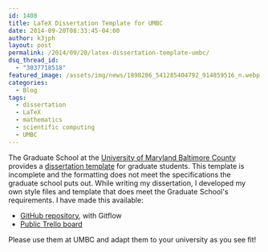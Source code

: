 ```yaml
---
id: 1408
title: LaTeX Dissertation Template for UMBC
date: 2014-09-20T08:33:45-04:00
author: k3jph
layout: post
permalink: /2014/09/20/latex-dissertation-template-umbc/
dsq_thread_id:
  - "3037718518"
featured_image: /assets/img/news/1898286_541285404792_914859516_n.webp
categories:
  - Blog
tags:
  - dissertation
  - LaTeX
  - mathematics
  - scientific computing
  - UMBC
---
```

The Graduate School at the [University of Maryland Baltimore County](http://www.umbc.edu) provides a [dissertation template](http://www.umbc.edu/graduateschool/etd/latex.html) for graduate students. This template is incomplete and the formatting does not meet the specifications the graduate school puts out. While writing my dissertation, I developed my own style files and template that does meet the Graduate School's requirements. I have made this available:

*   [GitHub repository](https://github.com/howardjp/umbcthesis), with Gitflow
*   [Public Trello board](https://trello.com/b/IL0oRlIz/umbc-thesis-style)

Please use them at UMBC and adapt them to your university as you see fit!
